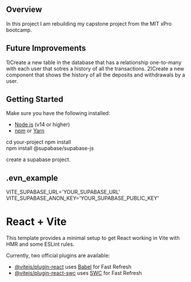## Overview
In this project I am rebuilding my capstone project from the MIT xPro bootcamp.

## Future Improvements
1)Create a new table in the database that has a relationship one-to-many with each user that sotres a history of all the transactions.
2)Create a new component that shows the history of all the deposits and withdrawals by a user.

## Getting Started
Make sure you have the following installed:
- [Node.js](https://nodejs.org/) (v14 or higher)
- [npm](https://www.npmjs.com/) or [Yarn](https://yarnpkg.com/)
  
cd your-project
npm install  
npm install @supabase/supabase-js

create a supabase project. 

## .evn_example
VITE_SUPABASE_URL='YOUR_SUPABASE_URL'
VITE_SUPABASE_ANON_KEY='YOUR_SUPABASE_PUBLIC_KEY'

# React + Vite

This template provides a minimal setup to get React working in Vite with HMR and some ESLint rules.

Currently, two official plugins are available:

- [@vitejs/plugin-react](https://github.com/vitejs/vite-plugin-react/blob/main/packages/plugin-react/README.md) uses [Babel](https://babeljs.io/) for Fast Refresh
- [@vitejs/plugin-react-swc](https://github.com/vitejs/vite-plugin-react-swc) uses [SWC](https://swc.rs/) for Fast Refresh
